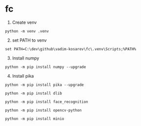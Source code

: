 # fc

1. Create venv
```
python -m venv .venv
```
2. set PATH to venv
```
set PATH=C:\dev\github\vadim-kosarev\fc\.venv\Scripts;%PATH%
```
3. Install numpy
```
python -m pip install numpy --upgrade
```
4. Install pika
```
python -m pip install pika --upgrade
```
```
python -m pip install dlib
```
```
python -m pip install face_recognition
```
```
python -m pip install opencv-python
```
```
python -m pip install minio
```
